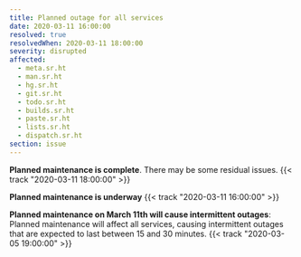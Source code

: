 ```yaml
---
title: Planned outage for all services
date: 2020-03-11 16:00:00
resolved: true
resolvedWhen: 2020-03-11 18:00:00
severity: disrupted
affected:
  - meta.sr.ht
  - man.sr.ht
  - hg.sr.ht
  - git.sr.ht
  - todo.sr.ht
  - builds.sr.ht
  - paste.sr.ht
  - lists.sr.ht
  - dispatch.sr.ht
section: issue
---
```


**Planned maintenance is complete**. There may be some residual issues.
{{< track "2020-03-11 18:00:00" >}}

**Planned maintenance is underway**
{{< track "2020-03-11 16:00:00" >}}

**Planned maintenance on March 11th will cause intermittent outages**:
Planned maintenance will affect all services, causing intermittent outages that
are expected to last between 15 and 30 minutes.
{{< track "2020-03-05 19:00:00" >}}

